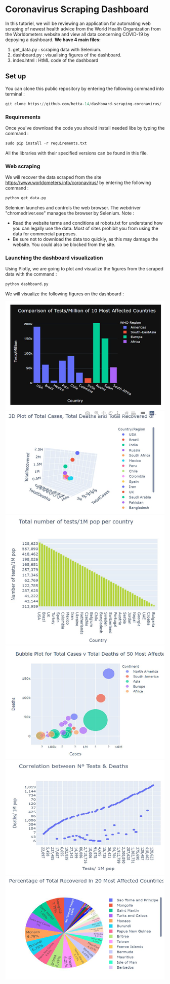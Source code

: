 # Coronavirus Scraping Dashboard

In this tutoriel, we will be reviewing an application for automating  web scraping of newest health advice from the World Health Organization from the Worldometers website
and view all data concerning COVID-19 by depoying a dashboard.
**We have 4 main files:**
  1. get_data.py : scraping data with Selenium.
  2. dashboard.py : visualising figures of the dashboard.
  3. index.html : HtML code of the dashboard
  
## Set up
You can clone this public repository by entering the following command into terminal :
```python
git clone https://github.com/hetta-14/dashboard-scraping-coronavirus/
```
### Requirements 
Once you've download the code you should install needed libs by typing the command :
```python
sudo pip install -r requirements.txt
```
All the libraries with their specified versions can be found in this file.
### Web scraping
We will recover the data scraped from the site https://www.worldometers.info/coronavirus/ by entering the following command :
```python
python get_data.py
```
Selenium launches and controls the web browser. The webdriver "chromedriver.exe" manages the browser by Selenium.
Note : 
  - Read the website terms and conditions at robots.txt for understand how you can legally use the data. Most of sites prohibit you from using the data for commercial purposes.
  - Be sure not to download the data too quickly, as this may damage the website. You could also be blocked from the site.
### Launching the dashboard visualization
Using Plotly, we are going to plot and visualize the figures from the scraped data with the command :
```python
python dashboard.py
```
We will visualize the following figures on the dashboard :

![](https://github.com/hetta-14/dashboard-scraping-coronavirus/blob/master/img/A.PNG)
![](https://github.com/hetta-14/dashboard-scraping-coronavirus/blob/master/img/B.PNG)
![](https://github.com/hetta-14/dashboard-scraping-coronavirus/blob/master/img/C.PNG)
![](https://github.com/hetta-14/dashboard-scraping-coronavirus/blob/master/img/D.PNG)
![](https://github.com/hetta-14/dashboard-scraping-coronavirus/blob/master/img/E.PNG)
![](https://github.com/hetta-14/dashboard-scraping-coronavirus/blob/master/img/F.PNG)



